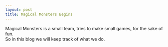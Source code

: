 ```yaml
---
layout: post
title: Magical Monsters Begins
---
```


Magical Monsters is a small team, tries to make small games, for the sake of fun.  
So in this blog we will keep track of what we do.
